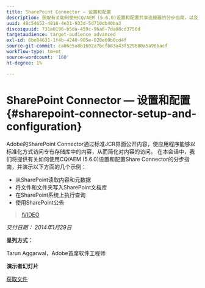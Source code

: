 ```yaml
---
title: SharePoint Connector — 设置和配置
description: 获取有关如何使用CQ/AEM (5.6.0)设置和配置共享连接器的分步指南，以及几个示例的演示。 Adobe的SharePoint Connector通过标准JCR界面公开内容，使应用程序能够以标准化方式访问专有存储库中的内容，从而简化对内容的访问。
uuid: 48c54652-4816-4e31-933d-5d710db40ba3
discoiquuid: 731a0196-b5da-459c-96a6-7da08cd3756d
targetaudience: target-audience advanced
exl-id: 6be84631-1f4b-4240-985e-028e60b0cd4f
source-git-commit: ca06e5a8b1602a7bcfb83a43f529680a5a96bacf
workflow-type: tm+mt
source-wordcount: '160'
ht-degree: 1%

---
```


# SharePoint Connector — 设置和配置{#sharepoint-connector-setup-and-configuration}

Adobe的SharePoint Connector通过标准JCR界面公开内容，使应用程序能够以标准化方式访问专有存储库中的内容，从而简化对内容的访问。 在本会话中，我们将提供有关如何使用CQ/AEM (5.6.0)设置和配置Share Connector的分步指南，并演示以下方面的几个示例：

* 从SharePoint读取内容和元数据
* 将文件和文件夹写入SharePoint文档库
* 在SharePoint系统上执行查询
* 使用SharePoint公告

>[!VIDEO](https://video.tv.adobe.com/v/19525/?quality=9)

*交付日期： 2014年1月29日*

**呈列方式：**

Tarun Aggarwal，Adobe首席软件工程师

**演示者幻灯片**

[获取文件](assets/cq-gems-sharepoint-connector.pdf)
<!--
[Get back to the Overview](https://helpx.adobe.com/experience-manager/kt/eseminars/gems/aem-index.html)
-->
